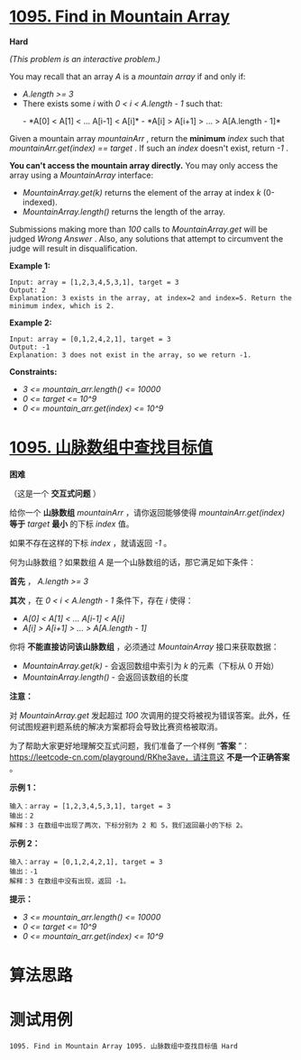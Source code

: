 # [1095. Find in Mountain Array][enTitle]

**Hard**

 *(This problem is an interactive problem.)* 

You may recall that an array  *A*  is a  *mountain array*  if and only if:

-  *A.length >= 3*  
- There exists some  *i*  with  *0 < i < A.length - 1*  such that: 
 <ul> 
  -  *A[0] < A[1] < ... A[i-1] < A[i]*  
  -  *A[i] > A[i+1] > ... > A[A.length - 1]*  
 </ul> 

Given a mountain array  *mountainArr* , return the **minimum**   *index*  such that  *mountainArr.get(index) == target* . If such an  *index*  doesn't exist, return  *-1* .

**You can't access the mountain array directly.**  You may only access the array using a  *MountainArray*  interface:

-  *MountainArray.get(k)*  returns the element of the array at index  *k*  (0-indexed). 
-  *MountainArray.length()*  returns the length of the array.

Submissions making more than  *100*  calls to  *MountainArray.get*  will be judged  *Wrong Answer* . Also, any solutions that attempt to circumvent the judge will result in disqualification.





**Example 1:** 

```
Input: array = [1,2,3,4,5,3,1], target = 3
Output: 2
Explanation: 3 exists in the array, at index=2 and index=5. Return the minimum index, which is 2.
```

**Example 2:** 

```
Input: array = [0,1,2,4,2,1], target = 3
Output: -1
Explanation: 3 does not exist in the array, so we return -1.

```



**Constraints:** 

-  *3 <= mountain_arr.length() <= 10000*  
-  *0 <= target <= 10^9*  
-  *0 <= mountain_arr.get(index) <= 10^9* 


# [1095. 山脉数组中查找目标值][cnTitle]

**困难**

（这是一个 **交互式问题** ）

给你一个 **山脉数组**   *mountainArr* ，请你返回能够使得  *mountainArr.get(index)*  **等于**   *target*  **最小**  的下标  *index*  值。

如果不存在这样的下标  *index* ，就请返回  *-1* 。



何为山脉数组？如果数组  *A*  是一个山脉数组的话，那它满足如下条件：

**首先** ， *A.length >= 3* 

**其次** ，在  *0 < i < A.length - 1*  条件下，存在  *i*  使得：

-  *A[0] < A[1] < ... A[i-1] < A[i]*  
-  *A[i] > A[i+1] > ... > A[A.length - 1]* 



你将 **不能直接访问该山脉数组** ，必须通过  *MountainArray*  接口来获取数据：

-  *MountainArray.get(k)*  - 会返回数组中索引为 *k*  的元素（下标从 0 开始） 
-  *MountainArray.length()*  - 会返回该数组的长度



**注意：** 

对  *MountainArray.get*  发起超过  *100*  次调用的提交将被视为错误答案。此外，任何试图规避判题系统的解决方案都将会导致比赛资格被取消。

为了帮助大家更好地理解交互式问题，我们准备了一个样例 “**答案** ”：https://leetcode-cn.com/playground/RKhe3ave，请注意这 **不是一个正确答案** 。





**示例 1：** 

```
输入：array = [1,2,3,4,5,3,1], target = 3
输出：2
解释：3 在数组中出现了两次，下标分别为 2 和 5，我们返回最小的下标 2。
```

**示例 2：** 

```
输入：array = [0,1,2,4,2,1], target = 3
输出：-1
解释：3 在数组中没有出现，返回 -1。

```



**提示：** 

-  *3 <= mountain_arr.length() <= 10000*  
-  *0 <= target <= 10^9*  
-  *0 <= mountain_arr.get(index) <= 10^9* 




# 算法思路

# 测试用例
```
1095. Find in Mountain Array 1095. 山脉数组中查找目标值 Hard
```

[enTitle]: https://leetcode.com/problems/find-in-mountain-array/
[cnTitle]: https://leetcode-cn.com/problems/find-in-mountain-array/
